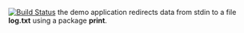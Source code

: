 [![Build Status](https://travis-ci.org/KadrusBAG/lab10.svg?branch=master)](https://travis-ci.org/KadrusBAG/lab10)
the demo application redirects data from stdin to a file **log.txt** using a package **print**. 
